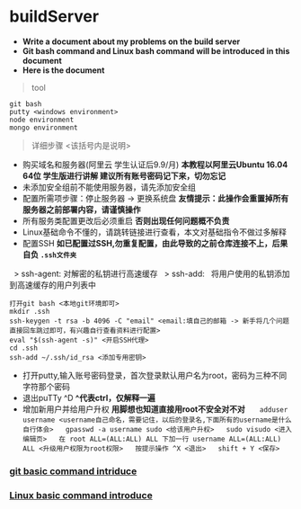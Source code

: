 # buildServer
* **Write a document about my problems on the build server**   
* **Git bash command and Linux bash command will be introduced in this document**   
* **Here is the document**   
> tool
```
git bash
putty <windows environment>
node environment
mongo environment
```
> 详细步骤 <该括号内是说明>
* 购买域名和服务器(阿里云 学生认证后9.9/月) **本教程以阿里云Ubuntu 16.04 64位 学生版进行讲解 建议所有账号密码记下来，切勿忘记**
* 未添加安全组前不能使用服务器，请先添加安全组
* 配置所需项步骤：停止服务器 -> 更换系统盘 **友情提示：此操作会重置掉所有服务器之前部署内容，请谨慎操作**
* 所有服务类配置更改后必须重启 **否则出现任何问题概不负责**
* Linux基础命令不懂的，请跳转链接进行查看，本文对基础指令不做过多解释
* 配置SSH **如已配置过SSH,勿重复配置，由此导致的之前仓库连接不上，后果自负 `.ssh文件夹`**

   > ssh-agent: 对解密的私钥进行高速缓存
   > ssh-add:   将用户使用的私钥添加到高速缓存的用户列表中
   ```
   打开git bash <本地git环境即可>
   mkdir .ssh
   ssh-keygen -t rsa -b 4096 -C "email" <email:填自己的邮箱 -> 新手将几个问题直接回车跳过即可，有兴趣自行查看资料进行配置>
   eval "$(ssh-agent -s)" <开启SSH代理>
   cd .ssh
   ssh-add ~/.ssh/id_rsa <添加专用密钥>
   ```
* 打开putty,输入账号密码登录，首次登录默认用户名为root，密码为三种不同字符那个密码
* 退出puTTy ^D **^代表ctrl，仅解释一遍**
* 增加新用户并给用户升权 **用脚想也知道直接用root不安全对不对**
   ```
   adduser username <username自己命名，需要记住，以后的登录名,下面所有的username是什么自行体会>
   gpasswd -a username sudo <给该用户升权>
   sudo visudo <进入编辑页>
   在 root ALL=(ALL:ALL) ALL 下加一行 username ALL=(ALL:ALL) ALL <升级用户权限为root权限>
   按提示操作 ^X <退出>
   shift + Y <保存>
   ```
### [git basic command intriduce](https://github.com/ajun568/git_basic_command)
### [Linux basic command introduce](https://github.com/ajun568/linux_basic_command)
